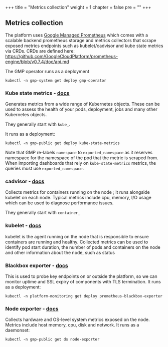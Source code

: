 +++
title = "Metrics collection"
weight = 1
chapter = false
pre = ""
+++

## Metrics collection

The platform uses [Google Managed Prometheus](https://cloud.google.com/stackdriver/docs/managed-prometheus)
which comes with a scalable backend prometheus storage and metrics collectors that scrape exposed metrics endpoints
such as kubelet/cadvisor and kube state metrics via CRDs.
CRDs are defined here: https://github.com/GoogleCloudPlatform/prometheus-engine/blob/v0.7.4/doc/api.md

The GMP operator runs as a deployment
```
kubectl -n gmp-system get deploy gmp-operator
```

### Kube state metrics - [docs](https://github.com/kubernetes/kube-state-metrics)

Generates metrics from a wide range of Kubernetes objects.
These can be used to assess the health of your pods, deployment, jobs and many other Kubernetes objects.

They generally start with `kube_`.

It runs as a deployment:
```
kubectl -n gmp-public get deploy kube-state-metrics
```

Note that GMP re-labels `namespace` to `exported_namespace` as it reserves namespace for the namespace of the pod that
the metric is scraped from. When importing dashboards that rely on `kube-state-metrics` metrics, the queries must use `exported_namespace`.

### cadvisor - [docs](https://github.com/google/cadvisor)

Collects metrics for containers running on the node ; it runs alongside kubelet on each node.
Typical metrics include cpu, memory, I/O usage which can be used to diagnose performance issues.

They generally start with `container_`

### kubelet - [docs](https://kubernetes.io/docs/reference/command-line-tools-reference/kubelet/)

kubelet is the agent running on the node that is responsible to ensure containers are running and healthy.
Collected metrics can be used to identify pod start duration, the number of pods and containers on the node
and other information about the node, such as status

### Blackbox exporter - [docs](https://github.com/prometheus/blackbox_exporter)

This is used to probe key endpoints on or outside the platform, so we can monitor uptime and SSL expiry of components with TLS termination.
It runs as a deployment:
```
kubectl -n platform-monitoring get deploy prometheus-blackbox-exporter
```

### Node exporter - [docs](https://github.com/prometheus/node_exporter)

Collects hardware and OS-level system metrics exposed on the node. Metrics include host memory, cpu, disk and network.
It runs as a daemonset:
```
kubectl -n gmp-public get ds node-exporter
```
